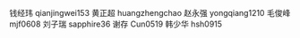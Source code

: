 钱经玮 qianjingwei153
黄正超 huangzhengchao
赵永强 yongqiang1210
毛俊峰 mjf0608
刘子瑞 sapphire36
谢存 Cun0519
韩少华 hsh0915